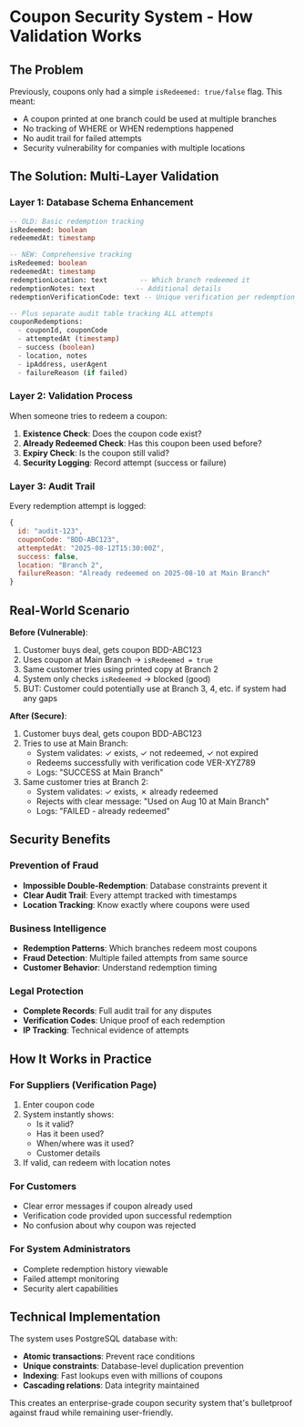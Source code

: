 # Coupon Security System - How Validation Works

## The Problem
Previously, coupons only had a simple `isRedeemed: true/false` flag. This meant:
- A coupon printed at one branch could be used at multiple branches
- No tracking of WHERE or WHEN redemptions happened
- No audit trail for failed attempts
- Security vulnerability for companies with multiple locations

## The Solution: Multi-Layer Validation

### Layer 1: Database Schema Enhancement
```sql
-- OLD: Basic redemption tracking
isRedeemed: boolean
redeemedAt: timestamp

-- NEW: Comprehensive tracking
isRedeemed: boolean
redeemedAt: timestamp
redemptionLocation: text        -- Which branch redeemed it
redemptionNotes: text          -- Additional details
redemptionVerificationCode: text -- Unique verification per redemption

-- Plus separate audit table tracking ALL attempts
couponRedemptions:
  - couponId, couponCode
  - attemptedAt (timestamp)
  - success (boolean)
  - location, notes
  - ipAddress, userAgent
  - failureReason (if failed)
```

### Layer 2: Validation Process
When someone tries to redeem a coupon:

1. **Existence Check**: Does the coupon code exist?
2. **Already Redeemed Check**: Has this coupon been used before?
3. **Expiry Check**: Is the coupon still valid?
4. **Security Logging**: Record attempt (success or failure)

### Layer 3: Audit Trail
Every redemption attempt is logged:
```javascript
{
  id: "audit-123",
  couponCode: "BDD-ABC123",
  attemptedAt: "2025-08-12T15:30:00Z",
  success: false,
  location: "Branch 2",
  failureReason: "Already redeemed on 2025-08-10 at Main Branch"
}
```

## Real-World Scenario

**Before (Vulnerable)**:
1. Customer buys deal, gets coupon BDD-ABC123
2. Uses coupon at Main Branch → `isRedeemed = true`
3. Same customer tries using printed copy at Branch 2
4. System only checks `isRedeemed` → blocked (good)
5. BUT: Customer could potentially use at Branch 3, 4, etc. if system had any gaps

**After (Secure)**:
1. Customer buys deal, gets coupon BDD-ABC123
2. Tries to use at Main Branch:
   - System validates: ✓ exists, ✓ not redeemed, ✓ not expired
   - Redeems successfully with verification code VER-XYZ789
   - Logs: "SUCCESS at Main Branch"
3. Same customer tries at Branch 2:
   - System validates: ✓ exists, ✗ already redeemed
   - Rejects with clear message: "Used on Aug 10 at Main Branch"
   - Logs: "FAILED - already redeemed"

## Security Benefits

### Prevention of Fraud
- **Impossible Double-Redemption**: Database constraints prevent it
- **Clear Audit Trail**: Every attempt tracked with timestamps
- **Location Tracking**: Know exactly where coupons were used

### Business Intelligence
- **Redemption Patterns**: Which branches redeem most coupons
- **Fraud Detection**: Multiple failed attempts from same source
- **Customer Behavior**: Understand redemption timing

### Legal Protection
- **Complete Records**: Full audit trail for any disputes
- **Verification Codes**: Unique proof of each redemption
- **IP Tracking**: Technical evidence of attempts

## How It Works in Practice

### For Suppliers (Verification Page)
1. Enter coupon code
2. System instantly shows:
   - Is it valid?
   - Has it been used?
   - When/where was it used?
   - Customer details
3. If valid, can redeem with location notes

### For Customers
- Clear error messages if coupon already used
- Verification code provided upon successful redemption
- No confusion about why coupon was rejected

### For System Administrators
- Complete redemption history viewable
- Failed attempt monitoring
- Security alert capabilities

## Technical Implementation

The system uses PostgreSQL database with:
- **Atomic transactions**: Prevent race conditions
- **Unique constraints**: Database-level duplication prevention
- **Indexing**: Fast lookups even with millions of coupons
- **Cascading relations**: Data integrity maintained

This creates an enterprise-grade coupon security system that's bulletproof against fraud while remaining user-friendly.